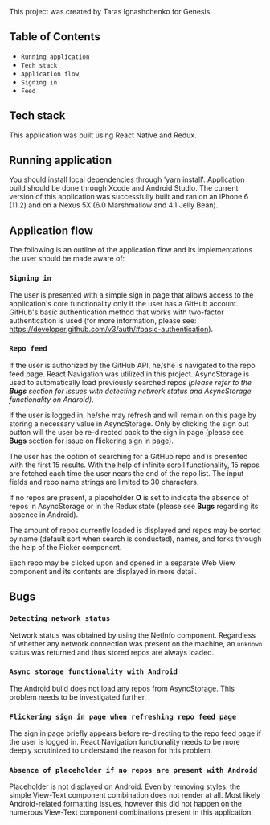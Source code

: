 This project was created by Taras Ignashchenko for Genesis.

## Table of Contents

* `Running application`
* `Tech stack`
* `Application flow`
* `Signing in`
* `Feed`
 
## Tech stack

This application was built using React Native and Redux.

## Running application

You should install local dependencies through 'yarn install'. Application build should be done through Xcode and Android Studio. The current version of this application was successfully built and ran on an iPhone 6 (11.2) and on a Nexus 5X (6.0 Marshmallow and 4.1 Jelly Bean).

## Application flow

The following is an outline of the application flow and its implementations the user should be made aware of:

### `Signing in`


The user is presented with a simple sign in page that allows access to the application's core functionality only if the user has a GitHub account. 
GitHub's basic authentication method that works with two-factor authentication is used (for more information, please see: https://developer.github.com/v3/auth/#basic-authentication).

### `Repo feed`

If the user is authorized by the GitHub API, he/she is navigated to the repo feed page. React Navigation was utilized in this project.
AsyncStorage is used to automatically load previously searched repos *(please refer to the **Bugs** section for issues with detecting network status and AsyncStorage functionality on Android)*.

If the user is logged in, he/she may refresh and will remain on this page by storing a necessary value in AsyncStorage. Only by clicking the sign out button will the user be re-directed back to the sign in page (please see **Bugs** section for issue on flickering sign in page).

The user has the option of searching for a GitHub repo and is presented with the first 15 results. With the help of infinite scroll functionality, 15 repos are fetched each time the user nears the end of the repo list. The input fields and repo name strings are limited to 30 characters.

If no repos are present, a placeholder **O** is set to indicate the absence of repos in AsyncStorage or in the Redux state (please see **Bugs** regarding its absence in Android). 

The amount of repos currently loaded is displayed and repos may be sorted by name (default sort when search is conducted), names, and forks through the help of the Picker component. 

Each repo may be clicked upon and opened in a separate Web View component and its contents are displayed in more detail.

## Bugs

### `Detecting network status`

Network status was obtained by using the NetInfo component. Regardless of whether any network connection was present on the machine, an `unknown` status was returned and thus stored repos are always loaded.

### `Async storage functionality with Android`

The Android build does not load any repos from AsyncStorage. This problem needs to be investigated further.

### `Flickering sign in page when refreshing repo feed page`

The sign in page briefly appears before re-directing to the repo feed page if the user is logged in. React Navigation functionality needs to be more deeply scrutinized to understand the reason for htis problem.

### `Absence of placeholder if no repos are present with Android`

Placeholder is not displayed on Android. Even by removing styles, the simple View-Text component combination does not render at all. Most likely Android-related formatting issues, however this did not happen on the numerous View-Text component combinations present in this application.